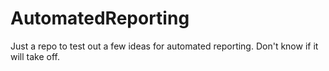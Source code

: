 # AutomatedReporting
Just a repo to test out a few ideas for automated reporting. Don't know if it will take off.
